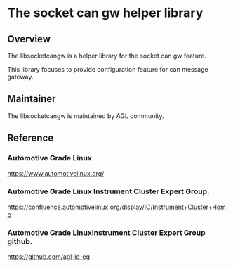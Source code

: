 # The socket can gw helper library

## Overview

The libsocketcangw is a helper library for the socket can gw feature.

This library focuses to provide configuration feature for can message gateway.

## Maintainer

The libsocketcangw is maintained by AGL community.

## Reference

### Automotive Grade Linux

https://www.automotivelinux.org/

### Automotive Grade Linux Instrument Cluster Expert Group.

https://confluence.automotivelinux.org/display/IC/Instrument+Cluster+Home

### Automotive Grade LinuxInstrument Cluster Expert Group github.

https://github.com/agl-ic-eg

